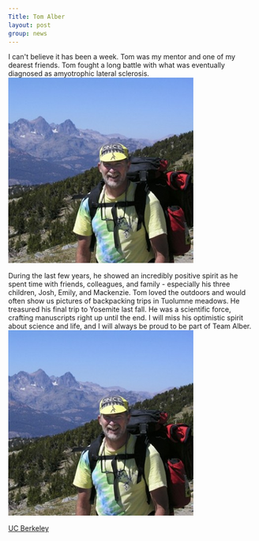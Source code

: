 ```yaml
---
Title: Tom Alber
layout: post
group: news
---
```

I can't believe it has been a week. Tom was my mentor and one of my dearest friends. Tom fought a long battle with what was eventually diagnosed as amyotrophic lateral sclerosis. ![Tom Alber in the High Sierras](/static/img/news/Tom_2003_HighSierras.jpg "Tom Alber")

During the last few years, he showed an incredibly positive spirit as he spent time with friends, colleagues, and family - especially his three children, Josh, Emily, and Mackenzie. Tom loved the outdoors and would often show us pictures of backpacking trips in Tuolumne meadows. He treasured his final trip to Yosemite last fall. He was a scientific force, crafting manuscripts right up until the end. I will miss his optimistic spirit about science and life, and I will always be proud to be part of Team Alber.
![Tom Alber in the High Sierras](/static/img/news/Tom_2003_HighSierras.jpg "Tom Alber")

[UC Berkeley](http://newscenter.berkeley.edu/2014/04/04/berkeley-professor-thomas-alber-dies-at-60/)
